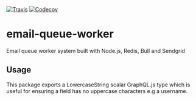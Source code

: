 [![Travis][build-badge]][build] [![Codecov][codecov-badge]][codecov]

# email-queue-worker

Email queue worker system built with Node.js, Redis, Bull and Sendgrid

## Usage

This package exports a LowercaseString scalar GraphQL.js type which is useful for ensuring a field has no uppercase characters e.g a username.


[npm-badge]: https://img.shields.io/npm/v/graphql-type-lowercase-string.svg
[npm]: https://www.npmjs.com/package/graphql-type-lowercase-string
[build-badge]: https://img.shields.io/travis/cjjenkinson/graphql-type-lowercase-string/master.svg
[build]: https://travis-ci.org/cjjenkinson/graphql-type-lowercase-string
[codecov-badge]: https://img.shields.io/codecov/c/github/cjjenkinson/graphql-type-lowercase-string/master.svg
[codecov]: https://codecov.io/gh/cjjenkinson/graphql-type-lowercase-string
